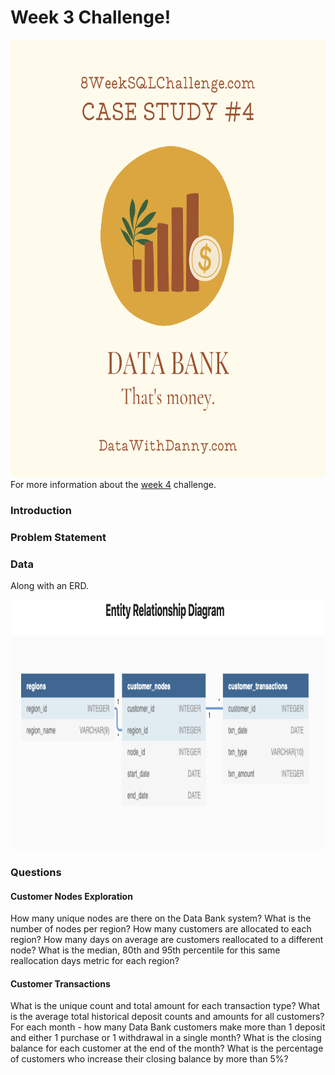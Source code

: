 # Week 3 Challenge!

<img src='bank.png' alt="Bank Logo" width=auto height="700">
For more information about the <a href="https://8weeksqlchallenge.com/case-study-4/">week 4</a> challenge. 

### Introduction

### Problem Statement

### Data

Along with an ERD.

<img src='week4-ERD.png' alt="Entity Relationship Diagram for Week 4" width=auto height="400">

### Questions

#### Customer Nodes Exploration
How many unique nodes are there on the Data Bank system?
What is the number of nodes per region?
How many customers are allocated to each region?
How many days on average are customers reallocated to a different node?
What is the median, 80th and 95th percentile for this same reallocation days metric for each region?

#### Customer Transactions
What is the unique count and total amount for each transaction type?
What is the average total historical deposit counts and amounts for all customers?
For each month - how many Data Bank customers make more than 1 deposit and either 1 purchase or 1 withdrawal in a single month?
What is the closing balance for each customer at the end of the month?
What is the percentage of customers who increase their closing balance by more than 5%?
